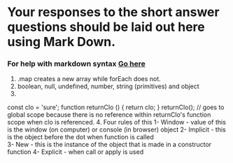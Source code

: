 # Your responses to the short answer questions should be laid out here using Mark Down.
### For help with markdown syntax [Go here](https://github.com/adam-p/markdown-here/wiki/Markdown-Cheatsheet)
1. .map creates a new array while forEach does not.
2. boolean, null, undefined, number, string (primitives) and object
3. 
const clo = 'sure';
function returnClo () {
  return clo;
}
returnClo(); // goes to global scope because there is no reference within returnClo's function scope when clo is referenced.
4. Four rules of this
  1- Window - value of this is the window (on computer) or console (in browser) object
  2- Implicit - this is the object before the dot when function is called  
  3- New - this is the instance  of the object that is made in a constructor function
  4- Explicit - when call or apply is used